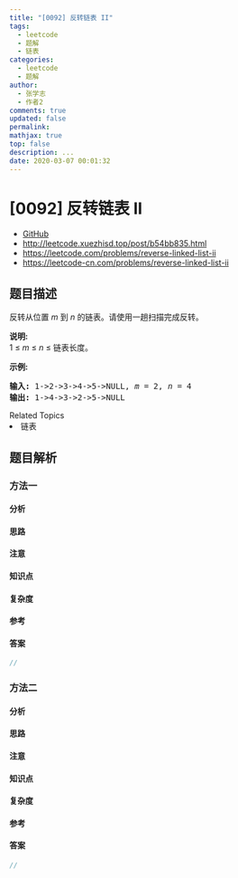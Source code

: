 ```yaml
---
title: "[0092] 反转链表 II"
tags:
  - leetcode
  - 题解
  - 链表
categories:
  - leetcode
  - 题解
author:
  - 张学志
  - 作者2
comments: true
updated: false
permalink:
mathjax: true
top: false
description: ...
date: 2020-03-07 00:01:32
---
```



# [0092] 反转链表 II
* [GitHub](https://github.com/algoboy101/LeetCodeCrowdsource/tree/master/_posts/QA/%5B0092%5D%20%E5%8F%8D%E8%BD%AC%E9%93%BE%E8%A1%A8%20II.md)
* http://leetcode.xuezhisd.top/post/b54bb835.html
* https://leetcode.com/problems/reverse-linked-list-ii
* https://leetcode-cn.com/problems/reverse-linked-list-ii


## 题目描述

<p>反转从位置 <em>m</em> 到 <em>n</em> 的链表。请使用一趟扫描完成反转。</p>

<p><strong>说明:</strong><br>
1 &le;&nbsp;<em>m</em>&nbsp;&le;&nbsp;<em>n</em>&nbsp;&le; 链表长度。</p>

<p><strong>示例:</strong></p>

<pre><strong>输入:</strong> 1-&gt;2-&gt;3-&gt;4-&gt;5-&gt;NULL, <em>m</em> = 2, <em>n</em> = 4
<strong>输出:</strong> 1-&gt;4-&gt;3-&gt;2-&gt;5-&gt;NULL</pre>
<div><div>Related Topics</div><div><li>链表</li></div></div>


## 题目解析


### 方法一

#### 分析

#### 思路

#### 注意

#### 知识点

#### 复杂度

#### 参考

#### 答案

```cpp
//
```


### 方法二

#### 分析

#### 思路

#### 注意

#### 知识点

#### 复杂度

#### 参考

#### 答案

```cpp
//
```


